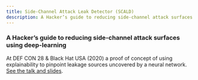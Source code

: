```yaml
---
title: Side-Channel Attack Leak Detector (SCALD)
description: A Hacker’s guide to reducing side-channel attack surfaces using deep-learning, DEF CON 28 &amp; Black Hat USA (2020)
---
```


### A Hacker’s guide to reducing side-channel attack surfaces using deep-learning

At DEF CON 28 &amp; Black Hat USA (2020) a proof of concept of using explainability to pinpoint leakage sources uncovered by a neural network.
[See the talk and slides](https://elie.net/talk/a-hacker-guide-to-side-channel-attack-surface-reduction-using-deep-learning).
